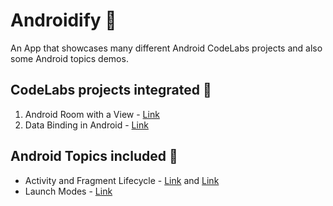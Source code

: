 # Androidify :iphone:

An App that showcases many different Android CodeLabs projects and also some Android topics demos.

CodeLabs projects integrated :rocket:
---

1. Android Room with a View - [Link](https://codelabs.developers.google.com/codelabs/android-room-with-a-view-kotlin/#0)
2. Data Binding in Android - [Link](https://codelabs.developers.google.com/codelabs/android-databinding/index.html#0)


Android Topics included :green_book:
---

* Activity and Fragment Lifecycle - [Link](https://developer.android.com/guide/components/activities/activity-lifecycle) and [Link](https://developer.android.com/guide/components/fragments)
* Launch Modes - [Link](https://developer.android.com/guide/components/activities/tasks-and-back-stack#TaskLaunchModes)  
